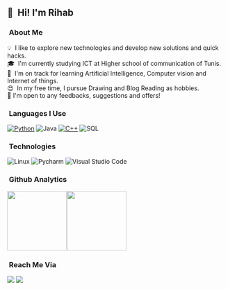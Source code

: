 
## 👋 &nbsp;Hi! I'm Rihab

### &nbsp;About Me

💡  &nbsp;I like to explore new technologies and develop new solutions and quick hacks.\
🎓 &nbsp;I'm currently studying ICT at Higher school of communication of Tunis.\
🌱 &nbsp;I'm on track for learning Artificial Intelligence, Computer vision and Internet of things.\
😍 &nbsp;In my free time, I pursue Drawing and Blog Reading as hobbies.\
📄 I'm open to any feedbacks, suggestions and offers!

### &nbsp;Languages I Use

[![Python](https://img.shields.io/badge/-Python-000?&logo=python)](https://github.com/GhaziXX?tab=repositories&q=&type=&language=python)
![Java](https://img.shields.io/badge/-Java-000?&logo=Java)
[![C++](https://img.shields.io/badge/-C++-000?&logo=c%2b%2b)](https://github.com/GhaziXX?tab=repositories&q=&type=&language=c++)
![SQL](https://img.shields.io/badge/-SQL-000?&logo=MySQL)

### &nbsp;Technologies

![Linux](https://img.shields.io/badge/-Linux-000?&logo=Linux&logoColor=FCC624)
![Pycharm](https://img.shields.io/badge/-Pycharm-000?style=flat&logo=pycharm&logoColor=ff69b4)
![Visual Studio Code](https://img.shields.io/badge/-Visual%20Studio%20Code-000?style=flat&logo=visual-studio-code&logoColor=007ACC)



### &nbsp;Github Analytics

<a href="https://github.com/Rihab114/"><img height="137px" src="https://github-readme-stats.vercel.app/api?username=Rihab114&hide_title=true&hide_border=true&show_icons=true&include_all_commits=true&count_private=true&line_height=21&text_color=000&icon_color=000&bg_color=0,ea6161,ffc64d,fffc4d,52fa5a&theme=graywhite" /><!-- wi*quL3fcV --><img height="137px" src="https://github-readme-stats.vercel.app/api/top-langs/?username=Rihab114&hide=html&hide_title=true&hide_border=true&layout=compact&langs_count=7&exclude_repo=comp426,Redventures-Movie-Quotes&text_color=000&icon_color=fff&bg_color=0,52fa5a,4dfcff,c64dff&theme=graywhite" /></a>

### &nbsp;Reach Me Via

<a href="mailto:rihabghrab7@gmail.com"><img src="https://img.shields.io/badge/-rihabghrab7@gmail.com-000?&logo=Gmail"/></a>
<a href="linkedin.com/in/rihab-ghrab-1382691b6"><img src="https://img.shields.io/badge/-Rihab%20Ghrab-000?&logo=Linkedin"/></a>


